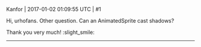 Kanfor | 2017-01-02 01:09:55 UTC | #1

Hi, urhofans.
Other question. Can an AnimatedSprite cast shadows?

Thank you very much!  :slight_smile:

-------------------------

